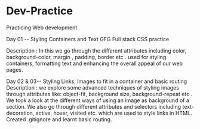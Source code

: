 # Dev-Practice

Practicing Web development

Day 01 -- Styling Containers and Text
GFG Full stack
CSS practice

Description : In this we go through the different attributes including color, background-color, margin , padding, border etc . used for styling containers, formatting text and enhancing the overall appeal of our web pages.

Day 02 & 03-- Styling Links, Images to fit in a container and basic routing
Description : we explore some advanced techniques of styling images through attributes like: object-fit, background size, background-repeat etc . We took a look at the different ways of using an image as background of a section. We also go through different attributes and selectors including text-decoration, active, hover, visited etc. which are used to style links in HTML. Created .gitignore and learnt basic routing.
